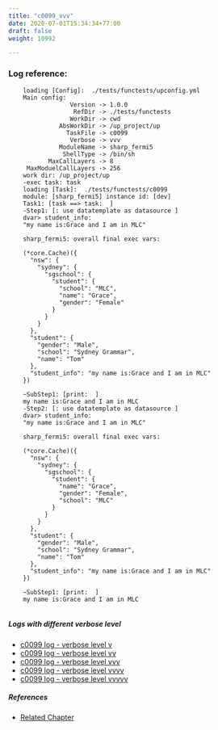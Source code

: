 ```yaml
---
title: "c0099_vvv"
date: 2020-07-01T15:34:34+77:00
draft: false
weight: 10992

---
```


### Log reference: <no value>

```
    loading [Config]:  ./tests/functests/upconfig.yml
    Main config:
                 Version -> 1.0.0
                  RefDir -> ./tests/functests
                 WorkDir -> cwd
              AbsWorkDir -> /up_project/up
                TaskFile -> c0099
                 Verbose -> vvv
              ModuleName -> sharp_fermi5
               ShellType -> /bin/sh
           MaxCallLayers -> 8
     MaxModuelCallLayers -> 256
    work dir: /up_project/up
    -exec task: task
    loading [Task]:  ./tests/functests/c0099
    module: [sharp_fermi5] instance id: [dev]
    Task1: [task ==> task:  ]
    -Step1: [: use datatemplate as datasource ]
    dvar> student_info:
    "my name is:Grace and I am in MLC"
    
    sharp_fermi5: overall final exec vars:
    
    (*core.Cache)({
      "nsw": {
        "sydney": {
          "sgschool": {
            "student": {
              "school": "MLC",
              "name": "Grace",
              "gender": "Female"
            }
          }
        }
      },
      "student": {
        "gender": "Male",
        "school": "Sydney Grammar",
        "name": "Tom"
      },
      "student_info": "my name is:Grace and I am in MLC"
    })
    
    ~SubStep1: [print:  ]
    my name is:Grace and I am in MLC
    -Step2: [: use datatemplate as datasource ]
    dvar> student_info:
    "my name is:Grace and I am in MLC"
    
    sharp_fermi5: overall final exec vars:
    
    (*core.Cache)({
      "nsw": {
        "sydney": {
          "sgschool": {
            "student": {
              "name": "Grace",
              "gender": "Female",
              "school": "MLC"
            }
          }
        }
      },
      "student": {
        "gender": "Male",
        "school": "Sydney Grammar",
        "name": "Tom"
      },
      "student_info": "my name is:Grace and I am in MLC"
    })
    
    ~SubStep1: [print:  ]
    my name is:Grace and I am in MLC
    
```

##### Logs with different verbose level
* [c0099 log - verbose level v](../../logs/c0099_v)
* [c0099 log - verbose level vv](../../logs/c0099_vv)
* [c0099 log - verbose level vvv](../../logs/c0099_vvv)
* [c0099 log - verbose level vvvv](../../logs/c0099_vvvv)
* [c0099 log - verbose level vvvvv](../../logs/c0099_vvvvv)

##### References
* [Related Chapter](../../dvars/c0099)
